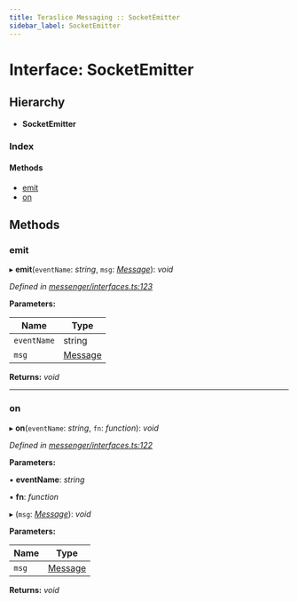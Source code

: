 ```yaml
---
title: Teraslice Messaging :: SocketEmitter
sidebar_label: SocketEmitter
---
```


# Interface: SocketEmitter

## Hierarchy

* **SocketEmitter**

### Index

#### Methods

* [emit](socketemitter.md#emit)
* [on](socketemitter.md#on)

## Methods

###  emit

▸ **emit**(`eventName`: *string*, `msg`: *[Message](message.md)*): *void*

*Defined in [messenger/interfaces.ts:123](https://github.com/terascope/teraslice/blob/6e018493/packages/teraslice-messaging/src/messenger/interfaces.ts#L123)*

**Parameters:**

Name | Type |
------ | ------ |
`eventName` | string |
`msg` | [Message](message.md) |

**Returns:** *void*

___

###  on

▸ **on**(`eventName`: *string*, `fn`: *function*): *void*

*Defined in [messenger/interfaces.ts:122](https://github.com/terascope/teraslice/blob/6e018493/packages/teraslice-messaging/src/messenger/interfaces.ts#L122)*

**Parameters:**

▪ **eventName**: *string*

▪ **fn**: *function*

▸ (`msg`: *[Message](message.md)*): *void*

**Parameters:**

Name | Type |
------ | ------ |
`msg` | [Message](message.md) |

**Returns:** *void*
